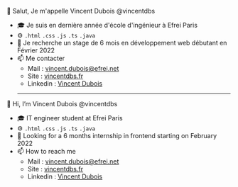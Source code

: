 👋 Salut, Je m'appelle Vincent Dubois @vincentdbs

- 🎓 Je suis en dernière année d'école d'ingénieur à Efrei Paris
- ⚙️ `.html` `.css` `.js` `.ts` `.java`
- 🔎 Je recherche un stage de 6 mois en développement web débutant en Février 2022
- 📫 Me contacter
  - Mail : vincent.dubois@efrei.net
  - Site : [vincentdbs.fr](http://www.vincentdbs.fr)
  - Linkedin : [Vincent Dubois](https://www.linkedin.com/in/vincent-dbs/)
  ___
👋 Hi, I’m Vincent Dubois @vincentdbs

- 🎓 IT engineer student at Efrei Paris
- ⚙️ `.html` `.css` `.js` `.ts` `.java`
- 🔎 Looking for a 6 months internship in frontend starting on February 2022
- 📫 How to reach me
  - Mail : vincent.dubois@efrei.net
  - Site : [vincentdbs.fr](http://www.vincentdbs.fr)
  - Linkedin : [Vincent Dubois](https://www.linkedin.com/in/vincent-dbs/)
  
